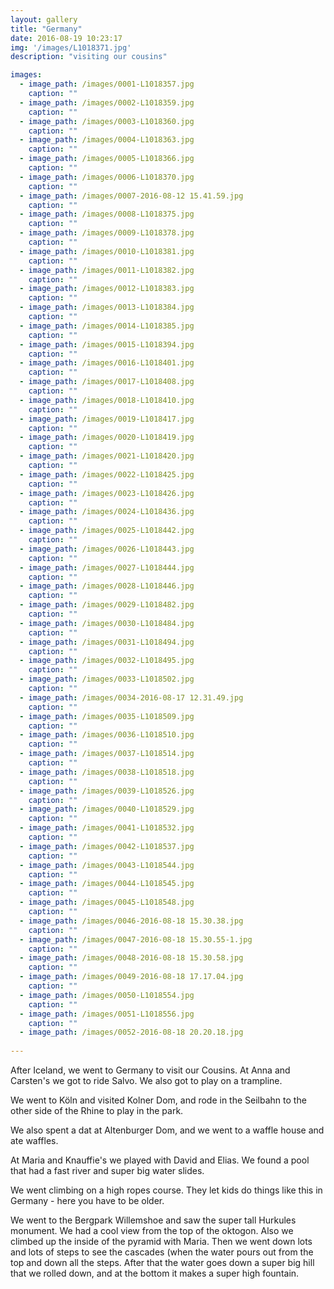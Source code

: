 ```yaml
---
layout: gallery
title: "Germany"
date: 2016-08-19 10:23:17
img: '/images/L1018371.jpg'
description: "visiting our cousins"

images:
  - image_path: /images/0001-L1018357.jpg
    caption: ""
  - image_path: /images/0002-L1018359.jpg
    caption: ""
  - image_path: /images/0003-L1018360.jpg
    caption: ""
  - image_path: /images/0004-L1018363.jpg
    caption: ""
  - image_path: /images/0005-L1018366.jpg
    caption: ""
  - image_path: /images/0006-L1018370.jpg
    caption: ""
  - image_path: /images/0007-2016-08-12 15.41.59.jpg
    caption: ""
  - image_path: /images/0008-L1018375.jpg
    caption: ""
  - image_path: /images/0009-L1018378.jpg
    caption: ""
  - image_path: /images/0010-L1018381.jpg
    caption: ""
  - image_path: /images/0011-L1018382.jpg
    caption: ""
  - image_path: /images/0012-L1018383.jpg
    caption: ""
  - image_path: /images/0013-L1018384.jpg
    caption: ""
  - image_path: /images/0014-L1018385.jpg
    caption: ""
  - image_path: /images/0015-L1018394.jpg
    caption: ""
  - image_path: /images/0016-L1018401.jpg
    caption: ""
  - image_path: /images/0017-L1018408.jpg
    caption: ""
  - image_path: /images/0018-L1018410.jpg
    caption: ""
  - image_path: /images/0019-L1018417.jpg
    caption: ""
  - image_path: /images/0020-L1018419.jpg
    caption: ""
  - image_path: /images/0021-L1018420.jpg
    caption: ""
  - image_path: /images/0022-L1018425.jpg
    caption: ""
  - image_path: /images/0023-L1018426.jpg
    caption: ""
  - image_path: /images/0024-L1018436.jpg
    caption: ""
  - image_path: /images/0025-L1018442.jpg
    caption: ""
  - image_path: /images/0026-L1018443.jpg
    caption: ""
  - image_path: /images/0027-L1018444.jpg
    caption: ""
  - image_path: /images/0028-L1018446.jpg
    caption: ""
  - image_path: /images/0029-L1018482.jpg
    caption: ""
  - image_path: /images/0030-L1018484.jpg
    caption: ""
  - image_path: /images/0031-L1018494.jpg
    caption: ""
  - image_path: /images/0032-L1018495.jpg
    caption: ""
  - image_path: /images/0033-L1018502.jpg
    caption: ""
  - image_path: /images/0034-2016-08-17 12.31.49.jpg
    caption: ""
  - image_path: /images/0035-L1018509.jpg
    caption: ""
  - image_path: /images/0036-L1018510.jpg
    caption: ""
  - image_path: /images/0037-L1018514.jpg
    caption: ""
  - image_path: /images/0038-L1018518.jpg
    caption: ""
  - image_path: /images/0039-L1018526.jpg
    caption: ""
  - image_path: /images/0040-L1018529.jpg
    caption: ""
  - image_path: /images/0041-L1018532.jpg
    caption: ""
  - image_path: /images/0042-L1018537.jpg
    caption: ""
  - image_path: /images/0043-L1018544.jpg
    caption: ""
  - image_path: /images/0044-L1018545.jpg
    caption: ""
  - image_path: /images/0045-L1018548.jpg
    caption: ""
  - image_path: /images/0046-2016-08-18 15.30.38.jpg
    caption: ""
  - image_path: /images/0047-2016-08-18 15.30.55-1.jpg
    caption: ""
  - image_path: /images/0048-2016-08-18 15.30.58.jpg
    caption: ""
  - image_path: /images/0049-2016-08-18 17.17.04.jpg
    caption: ""
  - image_path: /images/0050-L1018554.jpg
    caption: ""
  - image_path: /images/0051-L1018556.jpg
    caption: ""
  - image_path: /images/0052-2016-08-18 20.20.18.jpg
  
---
```



After Iceland, we went to Germany to visit our Cousins.  At Anna and Carsten's we got to ride Salvo.  We also got to play on a trampline.

We went to Köln and visited Kolner Dom, and rode in the Seilbahn to the other side of the Rhine to play in the park.

We also spent a dat at Altenburger Dom, and we went to a waffle house and ate waffles.

At Maria and Knauffie's we played with David and Elias.  We found a pool that had a fast river and super big water slides.

We went climbing on a high ropes course.  They let kids do things like this in Germany - here you have to be older.

We went to the Bergpark Willemshoe and saw the super tall Hurkules monument.  We had a  cool view from the top of the oktogon.  Also we climbed up the inside of the pyramid with Maria.  Then we went down lots and lots of steps to see the cascades (when the water pours out from the top and down all the steps.  After that the water goes down a super big hill that we rolled down, and at the bottom it makes a super high fountain.

